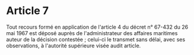 # Article 7

Tout recours formé en application de l'article 4 du décret n° 67-432 du 26 mai 1967 est déposé auprès de l'administrateur des affaires maritimes auteur de la décision contestée ; celui-ci le transmet sans délai, avec ses observations, à l'autorité supérieure visée audit article.
